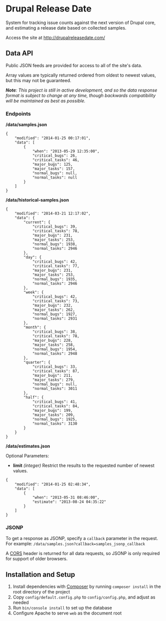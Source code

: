 Drupal Release Date
===================

System for tracking issue counts against the next version of Drupal core, and
estimating a release date based on collected samples.

Access the site at http://drupalreleasedate.com/


## Data API ##

Public JSON feeds are provided for access to all of the site's data.

Array values are typically returned ordered from oldest to newest values, but
this may not be guaranteed.

*__Note__: This project is still in active development, and so the data response
format is subject to change at any time, though backwards compatibility will be
maintained as best as possible.*


### Endpoints ###

__/data/samples.json__

```
{
    "modified": "2014-01-25 00:17:01",
    "data": [
        {
            "when": "2013-05-29 12:35:00",
            "critical_bugs": 26,
            "critical_tasks": 46,
            "major_bugs": 125,
            "major_tasks": 157,
            "normal_bugs": null,
            "normal_tasks": null
        }
    ]
}
```

__/data/historical-samples.json__

```
{
    "modified": "2014-03-21 12:17:02",
    "data": {
        "current": {
            "critical_bugs": 39,
            "critical_tasks": 78,
            "major_bugs": 231,
            "major_tasks": 253,
            "normal_bugs": 1938,
            "normal_tasks": 2946
        },
        "day": {
            "critical_bugs": 42,
            "critical_tasks": 77,
            "major_bugs": 231,
            "major_tasks": 253,
            "normal_bugs": 1935,
            "normal_tasks": 2946
        },
        "week": {
            "critical_bugs": 42,
            "critical_tasks": 73,
            "major_bugs": 232,
            "major_tasks": 262,
            "normal_bugs": 1927,
            "normal_tasks": 2931
        },
        "month": {
            "critical_bugs": 38,
            "critical_tasks": 78,
            "major_bugs": 228,
            "major_tasks": 258,
            "normal_bugs": 1954,
            "normal_tasks": 2948
        },
        "quarter": {
            "critical_bugs": 33,
            "critical_tasks": 87,
            "major_bugs": 211,
            "major_tasks": 279,
            "normal_bugs": null,
            "normal_tasks": 3011
        },
        "half": {
            "critical_bugs": 41,
            "critical_tasks": 84,
            "major_bugs": 199,
            "major_tasks": 209,
            "normal_bugs": 1925,
            "normal_tasks": 3130
        }
    }
}
```

__/data/estimates.json__

Optional Parameters:
- __limit__ *(integer)*
  Restrict the results to the requested number of newest values.

```
{
    "modified": "2014-01-25 02:48:34",
    "data": [
        {
            "when": "2013-05-31 08:46:00",
            "estimate": "2013-08-24 04:35:22"
        }
    ]
}
```

### JSONP ###

To get a response as JSONP, specify a `callback` parameter in the request.
For example: `/data/samples.json?callback=samples_jsonp_callback`

A [CORS](https://en.wikipedia.org/wiki/Cross-origin_resource_sharing) header is
returned for all data requests, so JSONP is only required for support of older
browsers.

## Installation and Setup ##

 1. Install dependencies with [Composer](http://getcomposer.org/) by running
    `composer install` in the root directory of the project
 2. Copy `config/default.config.php` to `config/config.php`, and adjust as
    needed
 3. Run `bin/console install` to set up the database
 4. Configure Apache to serve `web` as the document root

